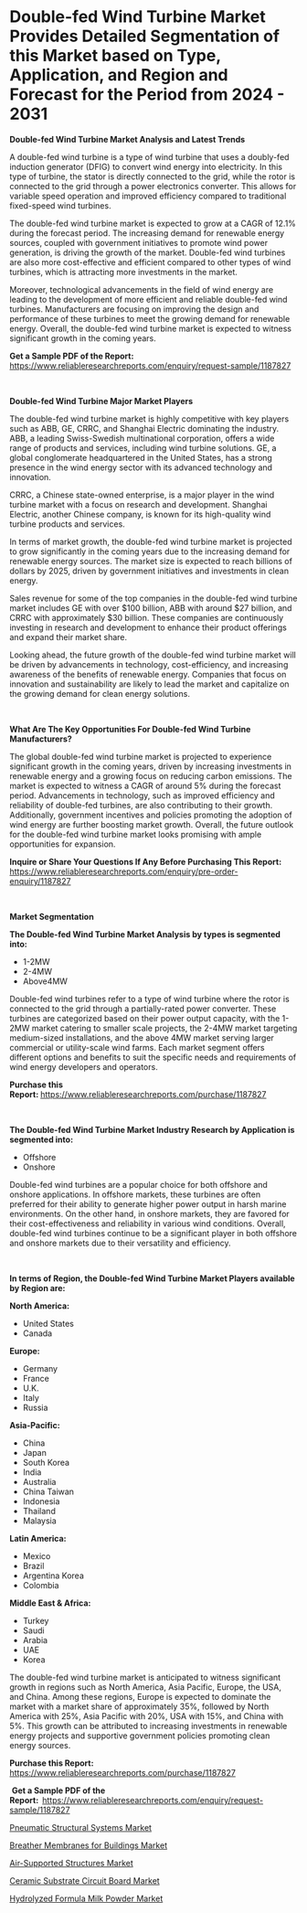 <p><h1>Double-fed Wind Turbine Market Provides Detailed Segmentation of this Market based on Type, Application, and Region and Forecast for the Period from 2024 - 2031</h1></p><p><strong>Double-fed Wind Turbine Market Analysis and Latest Trends</strong></p>
<p><p>A double-fed wind turbine is a type of wind turbine that uses a doubly-fed induction generator (DFIG) to convert wind energy into electricity. In this type of turbine, the stator is directly connected to the grid, while the rotor is connected to the grid through a power electronics converter. This allows for variable speed operation and improved efficiency compared to traditional fixed-speed wind turbines.</p><p>The double-fed wind turbine market is expected to grow at a CAGR of 12.1% during the forecast period. The increasing demand for renewable energy sources, coupled with government initiatives to promote wind power generation, is driving the growth of the market. Double-fed wind turbines are also more cost-effective and efficient compared to other types of wind turbines, which is attracting more investments in the market.</p><p>Moreover, technological advancements in the field of wind energy are leading to the development of more efficient and reliable double-fed wind turbines. Manufacturers are focusing on improving the design and performance of these turbines to meet the growing demand for renewable energy. Overall, the double-fed wind turbine market is expected to witness significant growth in the coming years.</p></p>
<p><strong>Get a Sample PDF of the Report:&nbsp;</strong> <a href="https://www.reliableresearchreports.com/enquiry/request-sample/1187827">https://www.reliableresearchreports.com/enquiry/request-sample/1187827</a></p>
<p>&nbsp;</p>
<p><strong>Double-fed Wind Turbine Major Market Players</strong></p>
<p><p>The double-fed wind turbine market is highly competitive with key players such as ABB, GE, CRRC, and Shanghai Electric dominating the industry. ABB, a leading Swiss-Swedish multinational corporation, offers a wide range of products and services, including wind turbine solutions. GE, a global conglomerate headquartered in the United States, has a strong presence in the wind energy sector with its advanced technology and innovation.</p><p>CRRC, a Chinese state-owned enterprise, is a major player in the wind turbine market with a focus on research and development. Shanghai Electric, another Chinese company, is known for its high-quality wind turbine products and services.</p><p>In terms of market growth, the double-fed wind turbine market is projected to grow significantly in the coming years due to the increasing demand for renewable energy sources. The market size is expected to reach billions of dollars by 2025, driven by government initiatives and investments in clean energy.</p><p>Sales revenue for some of the top companies in the double-fed wind turbine market includes GE with over $100 billion, ABB with around $27 billion, and CRRC with approximately $30 billion. These companies are continuously investing in research and development to enhance their product offerings and expand their market share.</p><p>Looking ahead, the future growth of the double-fed wind turbine market will be driven by advancements in technology, cost-efficiency, and increasing awareness of the benefits of renewable energy. Companies that focus on innovation and sustainability are likely to lead the market and capitalize on the growing demand for clean energy solutions.</p></p>
<p>&nbsp;</p>
<p><strong>What Are The Key Opportunities For Double-fed Wind Turbine Manufacturers?</strong></p>
<p><p>The global double-fed wind turbine market is projected to experience significant growth in the coming years, driven by increasing investments in renewable energy and a growing focus on reducing carbon emissions. The market is expected to witness a CAGR of around 5% during the forecast period. Advancements in technology, such as improved efficiency and reliability of double-fed turbines, are also contributing to their growth. Additionally, government incentives and policies promoting the adoption of wind energy are further boosting market growth. Overall, the future outlook for the double-fed wind turbine market looks promising with ample opportunities for expansion.</p></p>
<p><strong>Inquire or Share Your Questions If Any Before Purchasing This Report:</strong> <a href="https://www.reliableresearchreports.com/enquiry/pre-order-enquiry/1187827">https://www.reliableresearchreports.com/enquiry/pre-order-enquiry/1187827</a></p>
<p>&nbsp;</p>
<p><strong>Market Segmentation</strong></p>
<p><strong>The Double-fed Wind Turbine Market Analysis by types is segmented into:</strong></p>
<p><ul><li>1-2MW</li><li>2-4MW</li><li>Above4MW</li></ul></p>
<p><p>Double-fed wind turbines refer to a type of wind turbine where the rotor is connected to the grid through a partially-rated power converter. These turbines are categorized based on their power output capacity, with the 1-2MW market catering to smaller scale projects, the 2-4MW market targeting medium-sized installations, and the above 4MW market serving larger commercial or utility-scale wind farms. Each market segment offers different options and benefits to suit the specific needs and requirements of wind energy developers and operators.</p></p>
<p><strong>Purchase this Report:&nbsp;</strong><a href="https://www.reliableresearchreports.com/purchase/1187827">https://www.reliableresearchreports.com/purchase/1187827</a></p>
<p>&nbsp;</p>
<p><strong>The Double-fed Wind Turbine Market Industry Research by Application is segmented into:</strong></p>
<p><ul><li>Offshore</li><li>Onshore</li></ul></p>
<p><p>Double-fed wind turbines are a popular choice for both offshore and onshore applications. In offshore markets, these turbines are often preferred for their ability to generate higher power output in harsh marine environments. On the other hand, in onshore markets, they are favored for their cost-effectiveness and reliability in various wind conditions. Overall, double-fed wind turbines continue to be a significant player in both offshore and onshore markets due to their versatility and efficiency.</p></p>
<p>&nbsp;</p>
<p><strong>In terms of Region, the Double-fed Wind Turbine Market Players available by Region are:</strong></p>
<p>
    <p> <strong> North America: </strong>
        <ul>
            <li>United States</li>
            <li>Canada</li>
        </ul>
        </p> 
    <p> <strong> Europe: </strong>
        <ul>
            <li>Germany</li>
            <li>France</li>
            <li>U.K.</li>
            <li>Italy</li>
            <li>Russia</li>
        </ul>
        </p> 
    <p> <strong> Asia-Pacific: </strong>
        <ul>
            <li>China</li>
            <li>Japan</li>
            <li>South Korea</li>
            <li>India</li>
            <li>Australia</li>
            <li>China Taiwan</li>
            <li>Indonesia</li>
            <li>Thailand</li>
            <li>Malaysia</li>
        </ul>
        </p> 
    <p> <strong> Latin America: </strong>
        <ul>
            <li>Mexico</li>
            <li>Brazil</li>
            <li>Argentina Korea</li>
            <li>Colombia</li>
        </ul>
        </p> 
    <p> <strong> Middle East & Africa: </strong>
        <ul>
            <li>Turkey</li>
            <li>Saudi</li>
            <li>Arabia</li>
            <li>UAE</li>
            <li>Korea</li>
        </ul>
    </p>
    </p>
<p><p>The double-fed wind turbine market is anticipated to witness significant growth in regions such as North America, Asia Pacific, Europe, the USA, and China. Among these regions, Europe is expected to dominate the market with a market share of approximately 35%, followed by North America with 25%, Asia Pacific with 20%, USA with 15%, and China with 5%. This growth can be attributed to increasing investments in renewable energy projects and supportive government policies promoting clean energy sources.</p></p>
<p><strong>Purchase this Report: </strong><a href="https://www.reliableresearchreports.com/purchase/1187827">https://www.reliableresearchreports.com/purchase/1187827</a></p>
<p>&nbsp;<strong>Get a Sample PDF of the Report:&nbsp;&nbsp;</strong><a href="https://www.reliableresearchreports.com/enquiry/request-sample/1187827">https://www.reliableresearchreports.com/enquiry/request-sample/1187827</a></p>
<p><strong></strong></p>
<p><p><a href="https://carnation-joke-41f.notion.site/Pneumatic-Structural-Systems-Market-Size-Reflecting-a-Forecast-Till-2031-Market-By-Type-By-Applica-c7d4e09ea96b4fc7bba57b67131d1dc0">Pneumatic Structural Systems Market</a></p><p><a href="https://extreme-scabiosa-c81.notion.site/Breather-Membranes-for-Buildings-Market-Size-Growth-Outlook-from-2024-to-2031-projecting-at-Market-22ffc401f06b405fae86d6162efed3bb">Breather Membranes for Buildings Market</a></p><p><a href="https://adventurous-uranium-ef9.notion.site/Air-Supported-Structures-Market-Size-Growing-and-Forecasted-for-period-from-2024-2031-and-provides-090d6ade8c874e089781be1897c55879">Air-Supported Structures Market</a></p><p><a href="https://view.publitas.com/reportprime-1/ceramic-substrate-circuit-board-market-research-report-reveals-the-latest-trends-and-opportunities-of-this-market-for-period-from-2024-2031/">Ceramic Substrate Circuit Board Market</a></p><p><a href="https://view.publitas.com/reportprime-1/hydrolyzed-formula-milk-powder-market-analysis-examines-its-scope-on-growth-opportunities-and-forecasted-trends-spanning-from-2024-to-2031/">Hydrolyzed Formula Milk Powder Market</a></p></p>